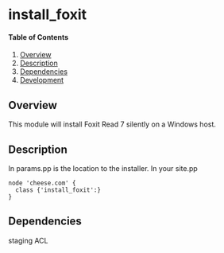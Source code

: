# install_foxit

#### Table of Contents
1. [Overview](#overview)
2. [Description](#description)
3. [Dependencies](#dependencies)
4. [Development](#development)

## Overview
This module will install Foxit Read 7 silently on a Windows host.

## Description
In params.pp is the location to the installer.
In your site.pp
```puppet
node 'cheese.com' {
  class {'install_foxit':}
}
```

## Dependencies
staging
ACL
